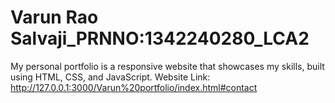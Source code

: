 # Varun Rao Salvaji_PRNNO:1342240280_LCA2
My personal portfolio is a responsive website that showcases my skills, built using HTML, CSS, and JavaScript. 
Website Link: http://127.0.0.1:3000/Varun%20portfolio/index.html#contact
